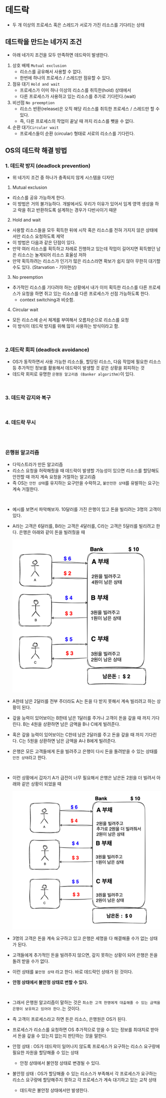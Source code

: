 # 데드락
- 두 개 이상의 프로세스 혹은 스레드가 서로가 가진 리소스를 기다리는 상태

## 데드락을 만드는 네가지 조건
- 아래 네가지 조건을 모두 만족하면 데드락이 발생한다.
1. 상호 배제 `Mutual exclusion`
    - 리소스를 공유해서 사용할 수 없다.
    - 한번에 하나의 프로세스 / 스레드만 점유할 수 있다. 
2. 점유 대기 `Hold and wait`
    - 프로세스가 이미 하나 이상의 리소스를 취득한(hold) 상태에서
    - 다른 프로세스가 사용하고 있는 리소스를 추가로 기다린다.(wait)
3. 비선점 `No preemption`
    - 리소스 반환(release)은 오직 해당 리소스를 취득한 프로세스 / 스레드만 할 수 있다.
    - 즉, 다른 프로세스의 작업이 끝날 때 까지 리소스를 뺏을 수 없다.
4. 순환 대기`Circular wait`
    - 프로세스들이 순환 (circular) 형태로 서로의 리소스를 기다린다.
   
## OS의 데드락 해결 방법
### 1. 데드락 방지 (deadlock prevention)
- 위 네가지 조건 중 하나가 충족되지 않게 시스템을 디자인
1. Mutual exclusion
  - 리소스를 공유 가능하게 한다.
  - 이 방법은 거의 불가능하다. 개발에서도 우리가 이유가 있어서 임계 영역 생성을 하고 락을 쥐고 반환하도록 설계하는 경우가 다반사이기 때문
2. Hold and wait
  - 사용할 리소스들을 모두 획득한 뒤에 시작 혹은 리소스를 전혀 가지지 않은 상태에서만 리소스 요청하도록 제약
  - 이 방법은 다음과 같은 단점이 있다.
  - 만약 여러 리소스를 획득하고 차례로 진행하고 있는데 작업이 길어지면 획득했던 남은 리소스는 놀게되어 리소스 효율성 저하
  - 만약 획득하려는 리소스가 인기가 많은 리소스라면 확보가 쉽지 않아 무한히 대기할 수도 있다. (Starvation - 기아현상)
3. No preemption
  - 추가적인 리소스를 기다려야 하는 상황에서 내가 이미 획득한 리소스를 다른 프로세스가 요청을 하면 쥐고 있는 리소스를 다른 프로세스가 선점 가능하도록 한다.
    - context switching과 비슷함.
4. Circular wait
  - 모든 리소스에 순서 체계를 부여해서 오름차순으로 리소스를 요청
  - 이 방식이 데드락 방지를 위해 많이 사용하는 방식이라고 함.

<br>

### 2.데드락 회피 (deadlock avoidance)
- OS가 동작하면서 사용 가능한 리소스들, 할당된 리소스, 다음 작업에 필요한 리소스 등 추가적인 정보를 활용해서 데드락이 발생할 것 같은 상황을 회피하는 것
- 데드락 회피로 유명한 `은행원 알고리즘 (Banker algorithm)`이 있다.

<br>

### 3. 데드락 감지와 복구

<br>

### 4. 데드락 무시


<br>
<br>

### 은행원 알고리즘
- 다익스트라가 만든 알고리즘
- 리소스 요청을 허락해줬을 때 데드락이 발생할 가능성이 있으면 리소스를 할당해도 안전할 때 까지 계속 요청을 거절하는 알고리즘
- 즉 OS는 `안전 상태`를 유지하는 요구만을 수락하고, `불안전한 상태`를 유발하는 요구는 계속 거절한다.

<br>

- 예시를 보면서 파악해보자. 10달러를 가진 은행이 있고 돈을 빌리려는 3명의 고객이 있다.
- A라는 고객은 6달러를, B라는 고객은 4달러를, C라는 고객은 5달러를 빌리려고 한다. 은행은 아래와 같이 돈을 빌려줬을 때 

    ![img_1.png](img/deadlock/img_1.png)

- A한테 남은 2달러를 전부 주더라도 A는 돈을 다 받지 못해서 계속 빌리려고 하는 상황이 된다.
- 갚을 능력이 있어보이는 B한테 남은 1달러를 주거나 고객이 돈을 갚을 때 까지 기다린다. B는 4원을 상환하면 남은 금액을 B나 C에게 빌려준다. 
- 혹은 갚을 능력이 있어보이는 C한테 남은 2달러를 주고 돈을 갚을 때 까지 기다린다. C는 5원을 상환하면 남은 금액을 A나 B에게 빌려준다.
- 은행은 모든 고객들에게 돈을 빌려주고 은행이 다시 돈을 돌려받을 수 있는 상태를 `안전 상태`라고 한다.

<br>

- 이런 상황에서 갑자기 A가 급전이 너무 필요해서 은행은 남은돈 2원을 더 빌려서 아래와 같은 상황이 되었을 때

   ![img_2.png](img/deadlock/img_2.png)

- 3명의 고객은 돈을 계속 요구하고 있고 은행은 세명을 다 해결해줄 수가 없는 상태가 된다.
- 고객들에게 추가적인 돈을 빌려주지 않으면, 갚지 못하는 상황이 되어 은행은 돈을 돌려 받을 수가 없다.
- 이런 상태를 `불안정 상태` 라고 한다. 바로 데드락인 상태가 된 것이다.
- **안정 상태에서 불안정 상태로 변할 수 있다.**

<br>

- 그래서 은행원 알고리즘이 말하는 것은 `최소한 고객 한명에게 대출해줄 수 있는 금액을 은행이 보유하고 있어야 한다.`는 것이다.
- 즉 고객이 프로세스라고 하면 돈은 리소스, 은행원은 OS가 된다.
- 프로세스가 리소스를 요청하면 OS 추가적으로 얻을 수 있는 정보를 최대치로 받아서 돈을 갚을 수 있는지 없는지 판단하는 것을 말한다.

- 안정 상태 : OS가 데드락이 일어나지 않도록 프로세스가 요구하는 리소스 요구량에 필요한 자원을 할당해줄 수 있는 상태
  - 안정 상태에서 불안정 상태로 변경될 수 있다.
- 불안정 상태 : OS가 할당해줄 수 있는 리소스가 부족해서 각 프로세스가 요구하는 리소스 요구량에 할당해주지 못하고 각 프로세스가 계속 대기하고 있는 교착 상태
  - 데드락은 불안정 상태에서만 발생한다.